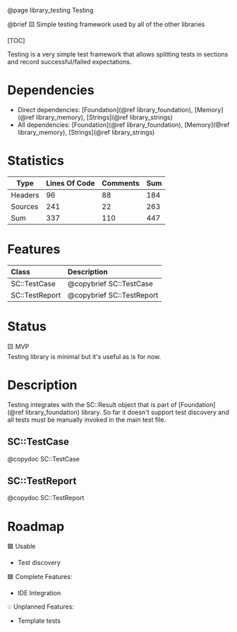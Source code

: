 @page library_testing Testing

@brief 🟨 Simple testing framework used by all of the other libraries

[TOC]

Testing is a very simple test framework that allows splitting tests in sections and record successful/failed expectations.

# Dependencies
- Direct dependencies: [Foundation](@ref library_foundation), [Memory](@ref library_memory), [Strings](@ref library_strings)
- All dependencies: [Foundation](@ref library_foundation), [Memory](@ref library_memory), [Strings](@ref library_strings)

# Statistics
| Type      | Lines Of Code | Comments  | Sum   |
|-----------|---------------|-----------|-------|
| Headers   | 96			| 88		| 184	|
| Sources   | 241			| 22		| 263	|
| Sum       | 337			| 110		| 447	|

# Features
| Class             | Description               |
|:------------------|:--------------------------|
| SC::TestCase      | @copybrief SC::TestCase   |      
| SC::TestReport    | @copybrief SC::TestReport |

# Status

🟨 MVP  
Testing library is minimal but it's useful as is for now.

# Description
Testing integrates with the SC::Result object that is part of [Foundation](@ref library_foundation) library.
So far it doesn't support test discovery and all tests must be manually invoked in the main test file.

## SC::TestCase
@copydoc SC::TestCase

## SC::TestReport
@copydoc SC::TestReport

# Roadmap

🟩 Usable
- Test discovery

🟦 Complete Features:
- IDE Integration

💡 Unplanned Features:
- Template tests

